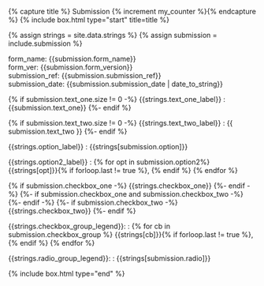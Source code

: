 {% capture title %} Submission {% increment my_counter %}{% endcapture %}
{% include box.html type="start" title=title  %}
<div  markdown="1">


{% assign strings = site.data.strings %}
{% assign submission = include.submission %}

form_name: {{submission.form_name}}<br/>
form_ver: {{submission.form_version}}<br/>
submission_ref: {{submission.submission_ref}}<br/>
submission_date: {{submission.submission_date | date_to_string}}

{% if submission.text_one.size != 0 -%}
{{strings.text_one_label}}
: {{submission.text_one}}
{%- endif %}


{% if submission.text_two.size != 0 -%}
  {{strings.text_two_label}}
: {{ submission.text_two }}
{%- endif %}


{{strings.option_label}}
: {{strings[submission.option]}}


{{strings.option2_label}}
: {% for opt in submission.option2%} {{strings[opt]}}{% if forloop.last != true %}, {% endif %} {% endfor %}


{% if submission.checkbox_one -%}
{{strings.checkbox_one}}
{%- endif -%}
{%- if submission.checkbox_one and submission.checkbox_two -%}
<br/>
{%- endif -%}
{%- if submission.checkbox_two -%}
{{strings.checkbox_two}}
{%- endif %}


{{strings.checkbox_group_legend}}:
: {% for cb in submission.checkbox_group %} {{strings[cb]}}{% if forloop.last != true %}, {% endif %} {% endfor %}


{{strings.radio_group_legend}}:
: {{strings[submission.radio]}}

</div>
{% include box.html type="end" %}
